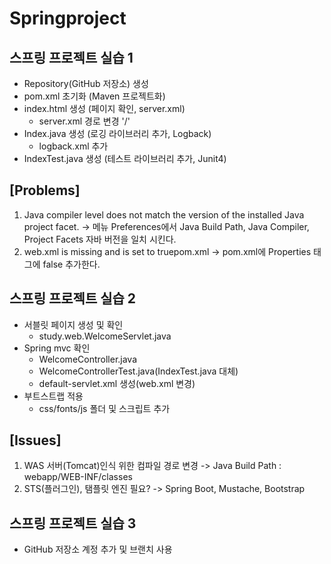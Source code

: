 # Springproject
## 스프링 프로젝트 실습 1

* Repository(GitHub 저장소) 생성
* pom.xml 초기화 (Maven 프로젝트화)
* index.html 생성 (페이지 확인, server.xml)
  - server.xml 경로 변경  '/'
* Index.java 생성 (로깅 라이브러리 추가, Logback)
  - logback.xml 추가
* IndexTest.java 생성 (테스트 라이브러리 추가, Junit4)

## [Problems]

1. Java compiler level does not match the version of the installed Java project facet.
-> 메뉴 Preferences에서  Java Build Path, Java Compiler, Project Facets 자바 버전을 일치 시킨다.
2. web.xml is missing and <failOnMissingWebXml> is set to truepom.xml
-> pom.xml에 Properties 태그에 <failOnMissingWebXml>false</failOnMissingWebXml> 추가한다.  

## 스프링 프로젝트 실습 2

* 서블릿 페이지 생성 및 확인
  - study.web.WelcomeServlet.java
* Spring mvc 확인
  - WelcomeController.java
  - WelcomeControllerTest.java(IndexTest.java 대체)
  - default-servlet.xml 생성(web.xml 변경)
* 부트스트랩 적용
  - css/fonts/js 폴더 및 스크립트 추가
  
## [Issues]
 
1. WAS 서버(Tomcat)인식 위한 컴파일 경로 변경
-> Java Build Path : webapp/WEB-INF/classes
2. STS(플러그인), 탬플릿 엔진 필요?
-> Spring Boot, Mustache, Bootstrap

## 스프링 프로젝트 실습 3

* GitHub 저장소 계정 추가 및 브랜치 사용
  